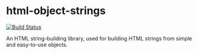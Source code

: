 # html-object-strings

[![Build Status](https://travis-ci.org/jobyone/html-object-strings.svg?branch=main)](https://travis-ci.org/jobyone/html-object-strings)

An HTML string-building library, used for building HTML strings from simple and easy-to-use objects.
